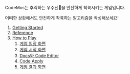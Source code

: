 CodeMos는 추락하는 우주선:rocket:을 안전하게 착륙시키는 게임입니다.

어떠한 상황에서도 안전하게 착륙하는 알고리즘을 작성해보세요!

1. [Getting Started](#)
2. [Reference](#)
3. [How to Play](#)
    1. [게임 입장 화면](#)
    2. [게임 시작 화면](#)
    3. [Docs와 Code Editor](#)
    4. [Code Apply](#)
    5. [게임 결과 화면](#)
